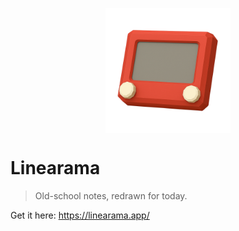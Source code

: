 <p align="center">
  <img src="assets/logo.png" width="200" align="center"/>
</p>

# Linearama

> Old-school notes, redrawn for today.

Get it here: https://linearama.app/
